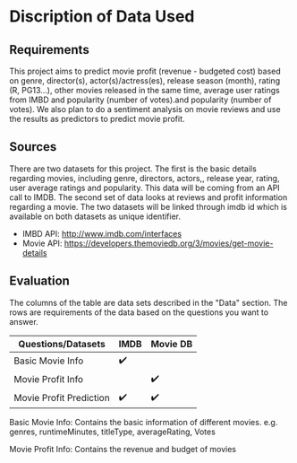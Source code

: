 # Discription of Data Used #


## Requirements ##
This project aims to predict movie profit (revenue - budgeted cost) based on genre, director(s), actor(s)/actress(es), release season (month), rating (R, PG13...), other movies released in the same time, average user ratings from IMBD and popularity (number of votes).and popularity (number of votes). We also plan to do a sentiment analysis on movie reviews and use the results as predictors to predict movie profit.  


## Sources ##
There are two datasets for this project. The first is the basic details regarding movies, including genre, directors, actors,, release year, rating, user average ratings and popularity. This data will be coming from an API call to IMDB. The second set of data looks at reviews and profit information regarding a movie. The two datasets will be linked through imdb id which is available on both datasets as unique identifier.

* IMBD API: http://www.imdb.com/interfaces
* Movie API: https://developers.themoviedb.org/3/movies/get-movie-details

## Evaluation ##
The columns of the table are data sets described in the "Data" section.
The rows are requirements of the data based on the questions you want to answer.

|Questions/Datasets|IMDB|Movie DB|
|---|---|---|
|Basic Movie Info|:heavy_check_mark:||
|Movie Profit Info||:heavy_check_mark:|
|Movie Profit Prediction|:heavy_check_mark:|:heavy_check_mark:|

Basic Movie Info: Contains the basic information of different movies.
e.g. genres, runtimeMinutes, titleType, averageRating, Votes

Movie Profit Info: Contains the revenue and budget of movies


